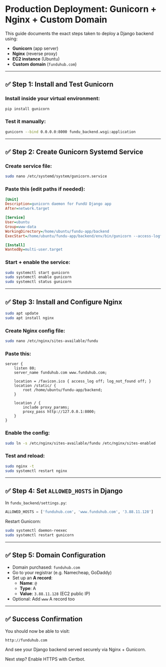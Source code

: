 # Production Deployment: Gunicorn + Nginx + Custom Domain

This guide documents the exact steps taken to deploy a Django backend using:

- **Gunicorn** (app server)
- **Nginx** (reverse proxy)
- **EC2 instance** (Ubuntu)
- **Custom domain** (`funduhub.com`)

---

## ✅ Step 1: Install and Test Gunicorn

### Install inside your virtual environment:
```bash
pip install gunicorn
```

### Test it manually:
```bash
gunicorn --bind 0.0.0.0:8000 fundu_backend.wsgi:application
```

---

## ✅ Step 2: Create Gunicorn Systemd Service

### Create service file:
```bash
sudo nano /etc/systemd/system/gunicorn.service
```

### Paste this (edit paths if needed):
```ini
[Unit]
Description=gunicorn daemon for FundU Django app
After=network.target

[Service]
User=ubuntu
Group=www-data
WorkingDirectory=/home/ubuntu/fundu-app/backend
ExecStart=/home/ubuntu/fundu-app/backend/env/bin/gunicorn --access-logfile - --workers 3 --bind 127.0.0.1:8000 fundu_backend.wsgi:application

[Install]
WantedBy=multi-user.target
```

### Start + enable the service:
```bash
sudo systemctl start gunicorn
sudo systemctl enable gunicorn
sudo systemctl status gunicorn
```

---

## ✅ Step 3: Install and Configure Nginx

```bash
sudo apt update
sudo apt install nginx
```

### Create Nginx config file:
```bash
sudo nano /etc/nginx/sites-available/fundu
```

### Paste this:
```nginx
server {
    listen 80;
    server_name funduhub.com www.funduhub.com;

    location = /favicon.ico { access_log off; log_not_found off; }
    location /static/ {
        root /home/ubuntu/fundu-app/backend;
    }

    location / {
        include proxy_params;
        proxy_pass http://127.0.0.1:8000;
    }
}
```

### Enable the config:
```bash
sudo ln -s /etc/nginx/sites-available/fundu /etc/nginx/sites-enabled
```

### Test and reload:
```bash
sudo nginx -t
sudo systemctl restart nginx
```

---

## ✅ Step 4: Set `ALLOWED_HOSTS` in Django

In `fundu_backend/settings.py`:

```python
ALLOWED_HOSTS = ['funduhub.com', 'www.funduhub.com', '3.88.11.128']
```

Restart Gunicorn:

```bash
sudo systemctl daemon-reexec
sudo systemctl restart gunicorn
```

---

## ✅ Step 5: Domain Configuration

- Domain purchased: `funduhub.com`
- Go to your registrar (e.g. Namecheap, GoDaddy)
- Set up an **A record**:
  - **Name**: `@`
  - **Type**: A
  - **Value**: `3.88.11.128` (EC2 public IP)
- Optional: Add `www` A record too

---

## ✅ Success Confirmation

You should now be able to visit:

```
http://funduhub.com
```

And see your Django backend served securely via Nginx + Gunicorn.

Next step? Enable HTTPS with Certbot.
